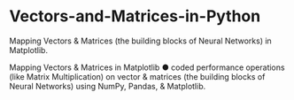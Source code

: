 # Vectors-and-Matrices-in-Python
Mapping Vectors &amp; Matrices (the building blocks of Neural Networks) in Matplotlib. 


Mapping Vectors & Matrices in Matplotlib
● coded performance operations (like Matrix Multiplication) on vector & matrices (the building blocks of Neural Networks) using NumPy, Pandas, & Matplotlib.
